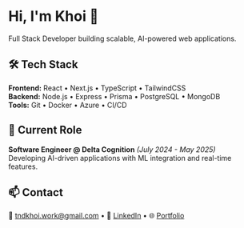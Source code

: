 # Hi, I'm Khoi 👋

Full Stack Developer building scalable, AI-powered web applications.

## 🛠️ Tech Stack

**Frontend:** React • Next.js • TypeScript • TailwindCSS  
**Backend:** Node.js • Express • Prisma • PostgreSQL • MongoDB  
**Tools:** Git • Docker • Azure • CI/CD

## 💼 Current Role

**Software Engineer @ Delta Cognition** *(July 2024 - May 2025)*  
Developing AI-driven applications with ML integration and real-time features. 

## 📫 Contact

📧 [tndkhoi.work@gmail.com](mailto:tndkhoi.work@gmail.com) • 💼 [LinkedIn](https://linkedin.com/in/koitran14) • 🌐 [Portfolio](https://koitran14.vercel.app)
